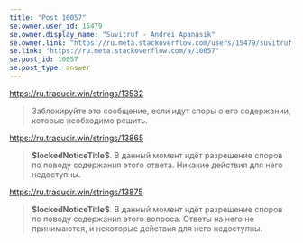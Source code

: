 ```yaml
---
title: "Post 10057"
se.owner.user_id: 15479
se.owner.display_name: "Suvitruf - Andrei Apanasik"
se.owner.link: "https://ru.meta.stackoverflow.com/users/15479/suvitruf-andrei-apanasik"
se.link: "https://ru.meta.stackoverflow.com/a/10057"
se.post_id: 10057
se.post_type: answer
---
```

<p><a href="https://ru.traducir.win/strings/13532" rel="nofollow noreferrer">https://ru.traducir.win/strings/13532</a></p>

<blockquote>
  <p>Заблокируйте это сообщение, если идут споры о его содержании, которые необходимо решить.</p>
</blockquote>

<p><a href="https://ru.traducir.win/strings/13865" rel="nofollow noreferrer">https://ru.traducir.win/strings/13865</a></p>

<blockquote>
  <p><strong>$lockedNoticeTitle$</strong>. В данный момент идёт разрешение споров по поводу содержания этого ответа. Никакие действия для него недоступны. </p>
</blockquote>

<p><a href="https://ru.traducir.win/strings/13875" rel="nofollow noreferrer">https://ru.traducir.win/strings/13875</a></p>

<blockquote>
  <p><strong>$lockedNoticeTitle$</strong>. В данный момент идёт разрешение споров по поводу содержания этого вопроса. Ответы на него не принимаются, и некоторые действия для него недоступны. </p>
</blockquote>
